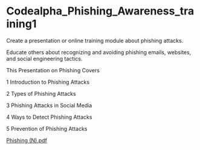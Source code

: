 # Codealpha_Phishing_Awareness_training1
Create a presentation or online training module about phishing attacks.

Educate others about recognizing and avoiding phishing emails, websites, and social engineering tactics.

This Presentation on Phishing Covers

1 Introduction to Phishing Attacks

2 Types of Phishing Attacks

3 Phishing Attacks in Social Media

4 Ways to Detect Phishing Attacks

5 Prevention of Phishing Attacks

[Phishing (N).pdf](https://github.com/user-attachments/files/18505995/Phishing.N.pdf)
